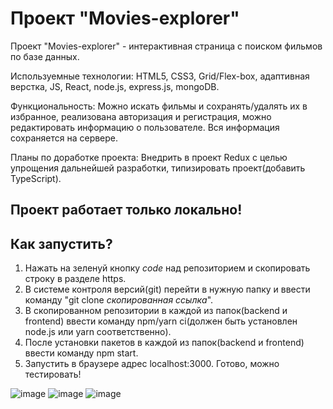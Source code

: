 # Проект "Movies-explorer"

Проект "Movies-explorer" - интерактивная страница с поиском фильмов по базе данных.

Используемные технологии: HTML5, CSS3, Grid/Flex-box, адаптивная верстка, JS, React, node.js, express.js, mongoDB.

Функциональность: Можно искать фильмы и сохранять/удалять их в избранное, реализована авторизация и регистрация, можно редактировать информацию о пользователе.
Вся информация сохраняется на сервере.

Планы по доработке проекта: Внедрить в проект Redux с целью упрощения дальнейшей разработки, типизировать проект(добавить TypeScript).

## Проект работает только локально!
## Как запустить?
1) Нажать на зеленуй кнопку *code* над репозиторием и скопировать строку в разделе https.
2) В системе контроля версий(git) перейти в нужную папку и ввести команду "git clone *скопированная ссылка*".
3) В скопированном репозитории в каждой из папок(backend и frontend) ввести команду npm/yarn ci(должен быть установлен node.js или yarn соответственно).
4) После установки пакетов в каждой из папок(backend и frontend) ввести команду npm start.
5) Запустить в браузере адрес localhost:3000. Готово, можно тестировать!

![image](https://github.com/Agregati4/movies-explorer-app/assets/117747237/8bb4f13a-5a71-4751-91d4-a7fbc868164a)
![image](https://github.com/Agregati4/movies-explorer-app/assets/117747237/d65b42e8-8bf0-4fef-b809-464159168dd9)
![image](https://github.com/Agregati4/movies-explorer-app/assets/117747237/bb656043-c286-4f95-b06c-1f16e41b56b9)